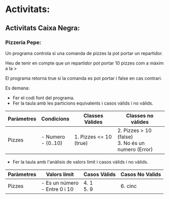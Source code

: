 # Activitats:

## Activitats Caixa Negra:

### Pizzeria Pepe:

Un programa controla si una comanda de pizzes la pot portar un repartidor.

Heu de tenir en compte que un repartidor pot portar 10 pizzes com a màxim a la >

El programa retorna true si la comanda es pot portar i false en cas contrari.

Es demana:

- Fer el codi font del programa.
- Fer la taula amb les particions equivalents i casos vàlids i no vàlids.

| Paràmetres | Condicions | Classes Vàlides | Classes no vàlides |
| ---------- | ---------- | ---------- | ---------- |
|Pizzes | - Numero <br> - (0..10) <br> | 1. Pizzes <= 10 (true) | 2. Pizzes > 10 (false) <br> 3. No és un numero (Error)

- Fer la taula amb l'anàlisis de valors límit i casos vàlids i no vàlids.

| Paràmetres | Valors límit | Casos Vàlids | Casos No Valids |
| ---------- | ---------- | ---------- | ---------- |
| Pizzes | - Es un número <br>  - Entre 0 i 10 | 4. 1 <br> 5. 9 | 6. cinc

